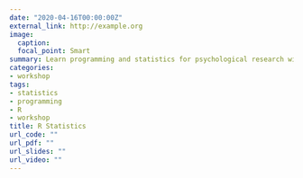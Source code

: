 ```yaml
---
date: "2020-04-16T00:00:00Z"
external_link: http://example.org
image:
  caption: 
  focal_point: Smart
summary: Learn programming and statistics for psychological research with R
categories:
- workshop
tags:
- statistics
- programming
- R
- workshop
title: R Statistics
url_code: ""
url_pdf: ""
url_slides: ""
url_video: ""
---
```


